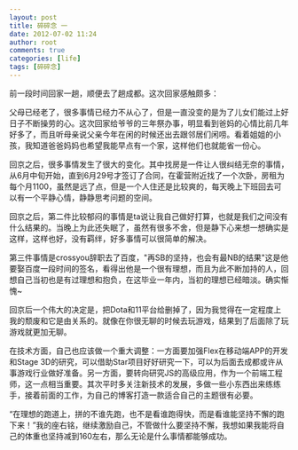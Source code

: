 ```yaml
---
layout: post
title: 碎碎念 一
date: 2012-07-02 11:24
author: root
comments: true
categories: [life]
tags: [碎碎念]
---
```

前一段时间回家一趟，顺便去了趟成都。这次回家感触颇多：

父母已经老了，很多事情已经力不从心了，但是一直没变的是为了儿女们能过上好日子不断操劳的心。这次回家给爷爷的三年祭办事，明显看到爸妈的心情比前几年好多了，而且听母亲说父亲今年在闲的时候还出去跟邻居们闲唠。看着姐姐的小孩，我知道爸爸妈妈也希望我能早点有一个家，这样他们也就能省一份心。

回京之后，很多事情发生了很大的变化。其中找房是一件让人很纠结无奈的事情，从6月中旬开始，直到6月29号才签订了合同，在霍营附近找了一个次卧，房租为每个月1100，虽然是远了点，但是一个人住还是比较爽的，每天晚上下班回去可以有一个平静心情，静静思考问题的空间。

回京之后，第二件比较郁闷的事情是ta说让我自己做好打算，也就是我们之间没有什么结果的。当晚上为此还失眠了，虽然有很多不舍，但是静下心来想一想确实是这样，这样也好，没有羁绊，好多事情可以很简单的解决。

第三件事情是crossyou辞职去了百度，"再SB的坚持，也会有最NB的结果"这是他要娶百度一段时间的签名，看得出他是一个很有理想，而且为此不断加持的人，回想自己当初也是有过理想和抱负，在这毕业一年内，当初的理想已经暗淡。确实惭愧~

回京后一个伟大的决定是，把Dota和11平台给删掉了，因为我觉得在一定程度上我的颓废和它是由关系的。就像在你很无聊的时候去玩游戏，结果到了后面除了玩游戏就更加无聊。

在技术方面，自己也应该做一个重大调整：一方面要加强Flex在移动端APP的开发和Stage 3D的研究，可以借助Star项目好好研究一下，可以为后面去成都或许从事游戏行业做好准备。另一方面，要转向研究JS的高级应用，作为一个前端工程师，这一点相当重要。其次平时多关注新技术的发展，多做一些小东西出来练练手，接着前面的工作，为自己的博客打造一款适合自己的主题很有必要。

“在理想的跑道上，拼的不谁先跑，也不是看谁跑得快，而是看谁能坚持不懈的跑下来！”我的座右铭，继续激励自己，不管做什么要坚持不懈，我想如果我能将自己的体重也坚持减到160左右，那么无论是什么事情都能够成功。
